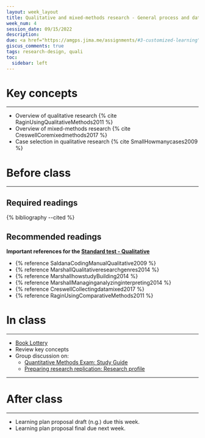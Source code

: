 ```yaml
---
layout: week_layout
title: Qualitative and mixed-methods research - General process and data collection
week_num: 4
session_date: 09/15/2022
description:
due: <a href="https://amgps.jima.me/assignments/#3-customized-learning">Learning plan proposal (draft)</a> | <a href="https://amgps.jima.me/test_quant/">Early-Pass</a>
giscus_comments: true
tags: research-design, quali
toc:
  sidebar: left
---
```


# Key concepts
---

- Overview of qualitative research {% cite RaginUsingQualitativeMethods2011 %}
- Overview of mixed-methods research {% cite CreswellCoremixedmethods2017 %}
- Case selection in qualitative research {% cite SmallHowmanycases2009 %}

# Before class
---

## Required readings
{% bibliography --cited %}

## Recommended readings

**Important references for the [Standard test - Qualitative](/test_qual/)**

- {% reference SaldanaCodingManualQualitative2009 %}
- {% reference MarshallQualitativeresearchgenres2014 %}
- {% reference MarshallhowstudyBuilding2014 %}
- {% reference MarshallManaginganalyzinginterpreting2014 %}
- {% reference CreswellCollectingdatamixed2017 %}
- {% reference RaginUsingComparativeMethods2011 %}

<!-- 
- Marshall, Catherine, and Gretchen B. Rossman. 2014. “The How of the Study: Building the Research Design.” In Designing Qualitative Research. SAGE Publications.
- Marshall, Catherine, and Gretchen B. Rossman. 2014. “Managing, Analyzing, and Interpreting Data.” In Designing Qualitative Research. SAGE Publications. -->


# In class
---
- [Book Lottery](https://forms.gle/zJoXQJzx6GhdTv2cA)
- Review key concepts
- Group discussion on:
	- [Quantitative Methods Exam: Study Guide](https://docs.google.com/document/d/1gM-43rSKAsIkU8ilVWvBd18H9Zb6_dozQgboLowyn3Q/edit?usp=sharing)
	- [Preparing research replication: Research profile](https://docs.google.com/presentation/u/0/d/1r5DMfFvV7bZYUzKOBCNjNXT0UwX_Upd2ZyFDUzsBric/edit)


---
# After class
---

- Learning plan proposal draft (n.g.) due this week.
- Learning plan proposal final due next week.

